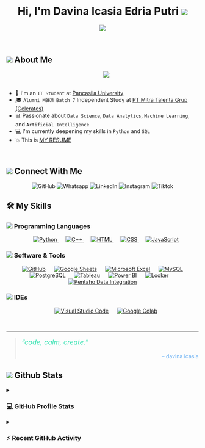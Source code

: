 <h1 align="center">Hi, I'm Davina Icasia Edria Putri <img src="https://media.giphy.com/media/hvRJCLFzcasrR4ia7z/giphy.gif" width="35"></h1>
<p align="center">
  <a href="https://github.com/DenverCoder1/readme-typing-svg"><img src="https://readme-typing-svg.herokuapp.com?font=Time+New+Roman&color=%23C8BE25&size=55&center=true&vCenter=true&width=600&height=100&lines=Data+Scientist;Data+Analyst;Data+Enthusiast"></a>
</p>

<br>
	
## <picture><img src = "https://github.com/7oSkaaa/7oSkaaa/blob/main/Images/about_me.gif?raw=true" width = 50px></picture> About Me

<picture> <img align="right" src="https://github.com/7oSkaaa/7oSkaaa/blob/main/Images/Right_Side.gif?raw=true" width = 250px></picture>

<br><br>

- :school: I'm an `IT Student` at [Pancasila University](https://univpancasila.ac.id/)  
- :mortar_board: `Alumni MBKM Batch 7` Independent Study at [PT Mitra Talenta Grup (Celerates)](https://celerates.co.id/)
- :bar_chart: Passionate about `Data Science`, `Data Analytics`, `Machine Learning`, and `Artificial Intelligence`
- :computer: I'm currently deepening my skills in `Python` and `SQL`
- :boom: This is [MY RESUME](https://drive.google.com/drive/u/0/folders/1Jq-qAaj7Ju_fQAIO1O28ijIXiOZ-Dw2q)
<br>

## <picture> <img src="https://github.com/7oSkaaa/7oSkaaa/blob/main/Images/Connect-with-me.gif?raw=true" width="100px"> </picture> Connect With Me
<p align="center">
  <a href="https://github.com/davinaics" style="text-decoration:none">
    <img src="https://img.shields.io/badge/Github-%23181717.svg?style=plastic&logo=github&logoColor=white" alt="GitHub"/>
  </a>
  <a href="https://wa.me/6281296721258" style="text-decoration:none">
    <img src="https://img.shields.io/badge/Whatsapp-%2325D366.svg?style=plastic&logo=whatsapp&logoColor=white" alt="Whatsapp"/>
  </a>
  <a href="https://www.linkedin.com/in/davinaicasia" style="text-decoration:none">
    <img src="https://img.shields.io/badge/Linkedin-%230A66C2.svg?style=plastic&logo=linkedin&logoColor=white" alt="LinkedIn"/>
  </a>
  <a href="https://www.instagram.com/davicasia" style="text-decoration:none">
    <img src="https://img.shields.io/badge/Instagram-%23E4405F.svg?style=plastic&logo=instagram&logoColor=white" alt="Instagram"/>
  </a>
  <a href="https://www.tiktok.com/@daviedria?_t=ZS-8yDNkyO8qpU&_r=1" style="text-decoration:none">
    <img src="https://img.shields.io/badge/Tiktok-%23181717.svg?style=plastic&logo=tiktok&logoColor=white" alt="Tiktok"/>
  </a>
</p>

## 🛠️ My Skills

### <picture> <img src = "https://github.com/7oSkaaa/7oSkaaa/blob/main/Images/Programming_Languages.gif?raw=true" width = 50px>  </picture> Programming Languages

<p align="center"> 
  &emsp;
  <a href="https://www.w3schools.com/python/" target="_blank">
    <img alt="Python" src="https://img.shields.io/badge/Python-3776AB.svg?style=plastic&logo=python&logoColor=white">
  </a>
  &emsp;
  <a href="https://www.w3schools.com/cpp/" target="_blank"> 
    <img alt="C++" src="https://img.shields.io/badge/C++-00599C.svg?style=plastic&logo=c%2B%2B&logoColor=white">
  </a> 
  &emsp;
  <a href="https://www.w3schools.com/html/" target="_blank">
    <img alt="HTML" src="https://img.shields.io/badge/HTML5-E34F26.svg?style=plastic&logo=html5&logoColor=white">
  </a>
  &emsp;
  <a href="https://www.w3schools.com/css/" target="_blank">
    <img alt="CSS" src="https://img.shields.io/badge/CSS3-1572B6.svg?style=plastic&logo=css3&logoColor=white">
  </a>
  &emsp;
  <a href="https://www.w3schools.com/js/" target="_blank">
    <img alt="JavaScript" src="https://img.shields.io/badge/JavaScript-F7DF1E.svg?style=plastic&logo=javascript&logoColor=black">
  </a>
</p>

### <picture> <img src = "https://github.com/7oSkaaa/7oSkaaa/blob/main/Images/Software_Tools.gif?raw=true" width = 50px>  </picture> Software & Tools

<p align="center">
  &emsp;
  <a href="#"><img alt="GitHub" src="https://img.shields.io/badge/Github-%23181717.svg?style=plastic&logo=github&logoColor=white"></a>
  &emsp;
  <a href="#"><img alt="Google Sheets" src="https://img.shields.io/badge/Google%20Sheets-%2334A853.svg?style=plastic&logo=google-sheets&logoColor=white"></a>
  &emsp;
    <a href="#"><img alt="Microsoft Excel" src="https://img.shields.io/badge/Microsoft%20Excel-217346.svg?style=plastic&logo=microsoft-excel&logoColor=white"/></a>
  &emsp;
  <a href="#"><img alt="MySQL" src="https://img.shields.io/badge/Mysql-%234479A1.svg?style=plastic&logo=mysql&logoColor=white"/></a>
  &emsp;
  <a href="#"><img alt="PostgreSQL" src="https://img.shields.io/badge/Postgresql-%23336791.svg?style=plastic&logo=postgresql&logoColor=white"/></a>
  &emsp;
  <a href="#"><img alt="Tableau" src="https://img.shields.io/badge/Tableau-%23E97627.svg?style=plastic&logo=tableau&logoColor=white"/></a>
  &emsp;
  <a href="#"><img alt="Power BI" src="https://img.shields.io/badge/Power%20BI-F2C811.svg?style=plastic&logo=power-bi&logoColor=black"/></a>
  &emsp;
  <a href="#"><img alt="Looker" src="https://img.shields.io/badge/Looker-4285F4.svg?style=plastic&logo=looker&logoColor=white"/></a>
  &emsp;
  <a href="#"><img alt="Pentaho Data Integration" src="https://img.shields.io/badge/Pentaho%20Data%20Integration-0063a6.svg?style=plastic&logo=data&logoColor=white"/></a>
</p>

### <picture> <img src="https://github.com/7oSkaaa/7oSkaaa/blob/main/Images/IDEs.gif?raw=true" width="50px"> </picture> IDEs

<p align="center">
  &emsp;
  <a href="#"><img alt="Visual Studio Code" src="https://img.shields.io/badge/Visual%20Studio%20Code-0078d7.svg?style=plastic&logo=visual-studio-code&logoColor=white"></a>
  &emsp;
  <a href="#"><img alt="Google Colab" src="https://img.shields.io/badge/Google%20Colab-F9AB00.svg?style=plastic&logo=googlecolab&logoColor=white"></a>
</p>

<br> 

---

<p align="center">
  <blockquote>
    <p style="font-size:1.1rem; font-style: italic; color: #32e2b0;">
      “code, calm, create.”
    </p>
    <p align="right" style="color:#6ab0f3;">– davina icasia</p>
  </blockquote>
</p>


## <picture> <img src="https://github.com/7oSkaaa/7oSkaaa/blob/main/Images/Statistics.gif?raw=true" width="50px"> </picture> Github Stats

<details><summary><h3>💻 GitHub Profile Stats</h3></summary>

----
<p align="center">
  <a href="https://github.com/davinaics/github-readme-stats">
    <img alt="davinaics's Github Stats" src="https://github-readme-stats.vercel.app/api?username=davinaics&show_icons=true&count_private=true&locale=en&theme=tokyonight&layout=compact" height="230px"/>
  </a>
  <img src="https://github-readme-stats.vercel.app/api/top-langs?username=davinaics&langs_count=10&show_icons=true&locale=en&theme=tokyonight" alt="davinaics" height="230px"/>
  <br/>
  <b>Note:</b> Top languages is only a metric of the languages my public code consists of and doesn't reflect experience or skill level.
</p>

</details>

<details>
<summary><h3>⚡ Recent GitHub Activity</h3></summary>

----
<h4>🐍 A Snake Eating my Contributions Graph</h4>

<p align="center">
  <img src="https://github.com/davinaics/davinaics/blob/main/dist/github-contribution-grid-snake.svg" alt="github contribution grid snake animation" />
</p>

</details>
